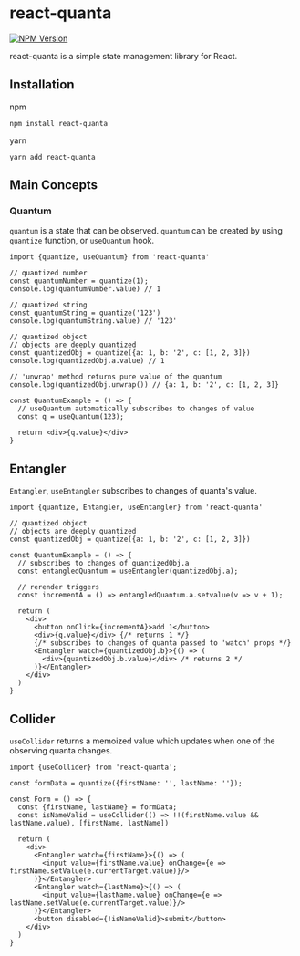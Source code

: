 # react-quanta
[![NPM Version](https://img.shields.io/npm/v/react-quanta?style=flat-square)](https://www.npmjs.com/package/react-quanta)

react-quanta is a simple state management library for React.

## Installation

npm

```
npm install react-quanta
```

yarn

```
yarn add react-quanta
```

## Main Concepts

### Quantum

`quantum` is a state that can be observed.
`quantum` can be created by using `quantize` function, or `useQuantum` hook.

```tsx
import {quantize, useQuantum} from 'react-quanta'

// quantized number
const quantumNumber = quantize(1);
console.log(quantumNumber.value) // 1

// quantized string
const quantumString = quantize('123')
console.log(quantumString.value) // '123'

// quantized object
// objects are deeply quantized
const quantizedObj = quantize({a: 1, b: '2', c: [1, 2, 3]})
console.log(quantizedObj.a.value) // 1

// 'unwrap' method returns pure value of the quantum
console.log(quantizedObj.unwrap()) // {a: 1, b: '2', c: [1, 2, 3]}

const QuantumExample = () => {
  // useQuantum automatically subscribes to changes of value
  const q = useQuantum(123);

  return <div>{q.value}</div>
}
```

## Entangler

`Entangler`, `useEntangler` subscribes to changes of quanta's value.

```tsx
import {quantize, Entangler, useEntangler} from 'react-quanta'

// quantized object
// objects are deeply quantized
const quantizedObj = quantize({a: 1, b: '2', c: [1, 2, 3]})

const QuantumExample = () => {
  // subscribes to changes of quantizedObj.a
  const entangledQuantum = useEntangler(quantizedObj.a);
  
  // rerender triggers
  const incrementA = () => entangledQuantum.a.setvalue(v => v + 1);

  return (
    <div>
      <button onClick={incrementA}>add 1</button> 
      <div>{q.value}</div> {/* returns 1 */}
      {/* subscribes to changes of quanta passed to 'watch' props */}
      <Entangler watch={quantizedObj.b}>{() => (
        <div>{quantizedObj.b.value}</div> /* returns 2 */
      )}</Entangler>
    </div>
  )
}
```

## Collider

`useCollider` returns a memoized value which updates when one of the observing quanta changes.

```tsx
import {useCollider} from 'react-quanta';

const formData = quantize({firstName: '', lastName: ''});

const Form = () => {
  const {firstName, lastName} = formData;
  const isNameValid = useCollider(() => !!(firstName.value && lastName.value), [firstName, lastName])

  return (
    <div>
      <Entangler watch={firstName}>{() => (
        <input value={firstName.value} onChange={e => firstName.setValue(e.currentTarget.value)}/>
      )}</Entangler>
      <Entangler watch={lastName}>{() => (
        <input value={lastName.value} onChange={e => lastName.setValue(e.currentTarget.value)}/>
      )}</Entangler>
      <button disabled={!isNameValid}>submit</button>
    </div>
  )
}

```
